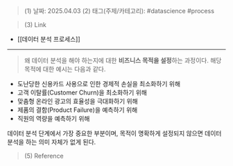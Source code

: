 >(1) 날짜: 2025.04.03
>(2) 태그(주제/카테고리): #datascience #process

>(3) Link
- [[데이터 분석 프로세스]]
---

> 왜 데이터 분석을 해야 하는지에 대한 **비즈니스 목적을 설정**하는 과정이다. 해당 목적에 대한 예시는 다음과 같다.

- 도난당한 신용카드 사용으로 인한 경제적 손실을 최소화하기 위해
- 고객 이탈률(Customer Churn)을 최소화하기 위해
- 맞춤형 온라인 광고의 효율성을 극대화하기 위해
- 제품의 결함(Product Failure)을 예측하기 위해
- 직원의 역량을 예측하기 위해

데이터 분석 단계에서 가장 중요한 부분이며, 목적이 명확하게 설정되지 않으면 데이터 분석을 하는 의미 자체가 없게 된다.

>(5) Reference

